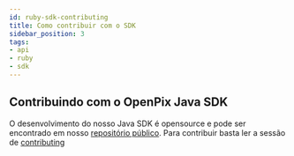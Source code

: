 ```yaml
---
id: ruby-sdk-contributing
title: Como contribuir com o SDK
sidebar_position: 3
tags:
- api
- ruby
- sdk
---
```


## Contribuindo com o OpenPix Java SDK
O desenvolvimento do nosso Java SDK é opensource e pode ser encontrado em nosso [repositório público](https://github.com/Open-Pix/ruby-sdk). Para contribuir basta ler a sessão de [contributing](https://github.com/Open-Pix/java-sdk#contributing)
